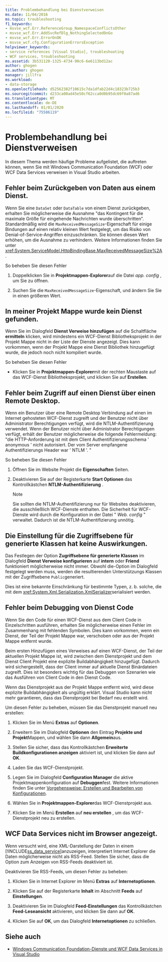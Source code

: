 ```yaml
---
title: Problembehandlung bei Dienstverweisen
ms.date: 11/04/2016
ms.topic: troubleshooting
f1_keywords:
- msvse_wcf.Err.ReferenceGroup_NamespaceConflictsOther
- msvse_wcf.Err.AddSvcRefDlg_NothingSelectedOnGo
- msvse_wcf.Err.ErrorOnOK
- msvse_wcf.cfg.ConfigurationErrorsException
helpviewer_keywords:
- service references [Visual Studio], troubleshooting
- WCF services, troubleshooting
ms.assetid: 3b531120-1325-4734-90c6-6e6113bd12ac
author: ghogen
ms.author: ghogen
manager: jillfra
ms.workload:
- data-storage
ms.openlocfilehash: d52562382f10615c7da1dfab22d4c18323b725b3
ms.sourcegitcommit: d233ca00ad45e50cf62cca0d0b95dc69f0a87ad6
ms.translationtype: MT
ms.contentlocale: de-DE
ms.lasthandoff: 01/01/2020
ms.locfileid: "75586119"
---
```

# <a name="troubleshoot-service-references"></a>Problembehandlung bei Dienstverweisen

In diesem Thema werden häufige Probleme aufgelistet, die auftreten können, wenn Sie mit Windows Communication Foundation (WCF) oder WCF Data Services verweisen in Visual Studio arbeiten.

## <a name="error-returning-data-from-a-service"></a>Fehler beim Zurückgeben von Daten aus einem Dienst.

Wenn Sie eine `DataSet` oder `DataTable` von einem Dienst zurückgeben, erhalten Sie möglicherweise die Ausnahme "das Kontingent für die maximale Größe für eingehende Nachrichten wurde überschritten". Standardmäßig wird die `MaxReceivedMessageSize`-Eigenschaft für einige Bindungen auf einen relativ kleinen Wert festgelegt, um das Risiko von Denial-of-Service-Angriffen einzuschränken. Sie können diesen Wert erhöhen, um die Ausnahme zu verhindern. Weitere Informationen finden Sie unter <xref:System.ServiceModel.HttpBindingBase.MaxReceivedMessageSize%2A>.

So beheben Sie diesen Fehler

1. Doppelklicken Sie in **Projektmappen-Explorer**auf die Datei *app. config* , um Sie zu öffnen.

2. Suchen Sie die `MaxReceivedMessageSize`-Eigenschaft, und ändern Sie Sie in einen größeren Wert.

## <a name="cannot-find-a-service-in-my-solution"></a>In meiner Projekt Mappe wurde kein Dienst gefunden.

Wenn Sie im Dialogfeld **Dienst Verweise hinzufügen** auf die Schaltfläche **ermitteln** klicken, wird mindestens ein WCF-Dienst Bibliotheksprojekt in der Projekt Mappe nicht in der Liste der Dienste angezeigt. Dies kann vorkommen, wenn der Projekt Mappe eine Dienst Bibliothek hinzugefügt wurde, die jedoch noch nicht kompiliert wurde.

So beheben Sie diesen Fehler

- Klicken Sie in **Projektmappen-Explorer**mit der rechten Maustaste auf das WCF-Dienst Bibliotheksprojekt, und klicken Sie auf **Erstellen**.

## <a name="error-accessing-a-service-over-a-remote-desktop"></a>Fehler beim Zugriff auf einen Dienst über einen Remote Desktop.

Wenn ein Benutzer über eine Remote Desktop Verbindung auf einen im Internet gehosteten WCF-Dienst zugreift und der Benutzer nicht über Administrator Berechtigungen verfügt, wird die NTLM-Authentifizierung verwendet. Wenn der Benutzer nicht über Administrator Berechtigungen verfügt, erhält der Benutzer möglicherweise die folgende Fehlermeldung: "die HTTP-Anforderung ist mit dem Client Authentifizierungsschema ' anonymous ' nicht autorisiert. Der vom Server empfangene Authentifizierungs Header war ' NTLM '. "

So beheben Sie diesen Fehler

1. Öffnen Sie im Website Projekt die **Eigenschaften** Seiten.

2. Deaktivieren Sie auf der Registerkarte **Start Optionen** das Kontrollkästchen **NTLM-Authentifizierung** .

    > [!NOTE]
    > Sie sollten die NTLM-Authentifizierung nur für Websites deaktivieren, die ausschließlich WCF-Dienste enthalten. Die Sicherheit für WCF-Dienste wird durch die Konfiguration in der Datei " *Web. config* " verwaltet. Dadurch ist die NTLM-Authentifizierung unnötig.

## <a name="access-level-for-generated-classes-setting-has-no-effect"></a>Die Einstellung für die Zugriffsebene für generierte Klassen hat keine Auswirkungen.

Das Festlegen der Option **Zugriffsebene für generierte Klassen** im Dialogfeld **Dienst Verweise konfigurieren** auf **intern** oder **Friend** funktioniert möglicherweise nicht immer. Obwohl die-Option im Dialogfeld festgelegt werden muss, werden die resultierenden Unterstützungs Klassen mit der Zugriffsebene `Public`generiert.

Dies ist eine bekannte Einschränkung für bestimmte Typen, z. b. solche, die mit dem <xref:System.Xml.Serialization.XmlSerializer>serialisiert werden.

## <a name="error-debugging-service-code"></a>Fehler beim Debugging von Dienst Code

Wenn Sie den Code für einen WCF-Dienst aus dem Client Code in Einzelschritten ausführen, erhalten Sie möglicherweise einen Fehler im Zusammenhang mit fehlenden Symbolen. Dies kann vorkommen, wenn ein Dienst, der Teil der Projekt Mappe war, verschoben oder aus der Projekt Mappe entfernt wurde.

Beim ersten Hinzufügen eines Verweises auf einen WCF-Dienst, der Teil der aktuellen Projekt Mappe ist, wird zwischen dem Dienstprojekt und dem Dienst Client Projekt eine explizite Buildabhängigkeit hinzugefügt. Dadurch wird sichergestellt, dass der Client immer auf aktuelle Dienst Binärdateien zugreift. Dies ist besonders wichtig für das Debuggen von Szenarien wie das Ausführen von Client Code in den Dienst Code.

Wenn das Dienstprojekt aus der Projekt Mappe entfernt wird, wird diese explizite Buildabhängigkeit als ungültig erklärt. Visual Studio kann nicht mehr garantieren, dass das Dienstprojekt bei Bedarf neu erstellt wird.

Um diesen Fehler zu beheben, müssen Sie das Dienstprojekt manuell neu erstellen:

1. Klicken Sie im Menü **Extras** auf **Optionen**.

2. Erweitern Sie im Dialogfeld **Optionen** den Eintrag **Projekte und Projekt**Mappen, und wählen Sie dann **Allgemein**aus.

3. Stellen Sie sicher, dass das Kontrollkästchen **Erweiterte Buildkonfigurationen anzeigen** aktiviert ist, und klicken Sie dann auf **OK**.

4. Laden Sie das WCF-Dienstprojekt.

5. Legen Sie im Dialogfeld **Configuration Manager** die aktive Projektmappenkonfiguration auf **Debuggen**fest. Weitere Informationen finden Sie unter [Vorgehensweise: Erstellen und Bearbeiten von Konfigurationen](../ide/how-to-create-and-edit-configurations.md).

6. Wählen Sie in **Projektmappen-Explorer**das WCF-Dienstprojekt aus.

7. Klicken Sie im Menü **Erstellen** auf **neu erstellen** , um das WCF-Dienstprojekt neu zu erstellen.

## <a name="wcf-data-services-do-not-display-in-the-browser"></a>WCF Data Services nicht im Browser angezeigt.

Wenn versucht wird, eine XML-Darstellung der Daten in einem [!INCLUDE[ss_data_service](../data-tools/includes/ss_data_service_md.md)]anzuzeigen, interpretiert Internet Explorer die Daten möglicherweise nicht als RSS-Feed. Stellen Sie sicher, dass die Option zum Anzeigen von RSS-Feeds deaktiviert ist.

Deaktivieren Sie RSS-Feeds, um diesen Fehler zu beheben:

1. Klicken Sie in Internet Explorer im Menü **Extras** auf **Internetoptionen**.

2. Klicken Sie auf der Registerkarte **Inhalt** im Abschnitt **Feeds** auf **Einstellungen**.

3. Deaktivieren Sie im Dialogfeld **Feed-Einstellungen** das Kontrollkästchen **Feed-Leseansicht** aktivieren, und klicken Sie dann auf **OK**.

4. Klicken Sie auf **OK**, um das Dialogfeld **Internetoptionen** zu schließen.

## <a name="see-also"></a>Siehe auch

- [Windows Communication Foundation-Dienste und WCF Data Services in Visual Studio](../data-tools/windows-communication-foundation-services-and-wcf-data-services-in-visual-studio.md)
